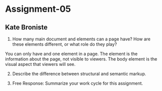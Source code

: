# Assignment-05
## Kate Broniste


1. How many main document <head> and <body> elements can a page have? How are these elements different, or what role do they play?

You can only have <head> and one <body> element in a page. The <head> element is the information about the page, not visible to viewers. The body element is the visual aspect that viewers will see. 

2. Describe the difference between structural and semantic markup.


3. Free Response: Summarize your work cycle for this assignment.
